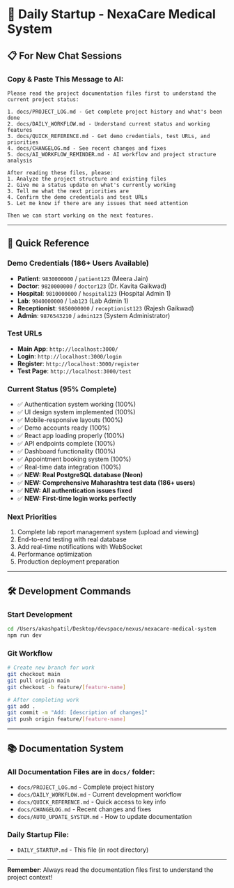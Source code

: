 # 🚀 Daily Startup - NexaCare Medical System

## 📋 **For New Chat Sessions**

### **Copy & Paste This Message to AI:**

```
Please read the project documentation files first to understand the current project status:

1. docs/PROJECT_LOG.md - Get complete project history and what's been done
2. docs/DAILY_WORKFLOW.md - Understand current status and working features  
3. docs/QUICK_REFERENCE.md - Get demo credentials, test URLs, and priorities
4. docs/CHANGELOG.md - See recent changes and fixes
5. docs/AI_WORKFLOW_REMINDER.md - AI workflow and project structure analysis

After reading these files, please:
1. Analyze the project structure and existing files
2. Give me a status update on what's currently working
3. Tell me what the next priorities are
4. Confirm the demo credentials and test URLs
5. Let me know if there are any issues that need attention

Then we can start working on the next features.
```

---

## 🔑 **Quick Reference**

### **Demo Credentials (186+ Users Available)**
- **Patient**: `9830000000` / `patient123` (Meera Jain)
- **Doctor**: `9820000000` / `doctor123` (Dr. Kavita Gaikwad)
- **Hospital**: `9810000000` / `hospital123` (Hospital Admin 1)
- **Lab**: `9840000000` / `lab123` (Lab Admin 1)
- **Receptionist**: `9850000000` / `receptionist123` (Rajesh Gaikwad)
- **Admin**: `9876543210` / `admin123` (System Administrator)

### **Test URLs**
- **Main App**: `http://localhost:3000/`
- **Login**: `http://localhost:3000/login`
- **Register**: `http://localhost:3000/register`
- **Test Page**: `http://localhost:3000/test`

### **Current Status (95% Complete)**
- ✅ Authentication system working (100%)
- ✅ UI design system implemented (100%)
- ✅ Mobile-responsive layouts (100%)
- ✅ Demo accounts ready (100%)
- ✅ React app loading properly (100%)
- ✅ API endpoints complete (100%)
- ✅ Dashboard functionality (100%)
- ✅ Appointment booking system (100%)
- ✅ Real-time data integration (100%)
- ✅ **NEW: Real PostgreSQL database (Neon)**
- ✅ **NEW: Comprehensive Maharashtra test data (186+ users)**
- ✅ **NEW: All authentication issues fixed**
- ✅ **NEW: First-time login works perfectly**

### **Next Priorities**
1. Complete lab report management system (upload and viewing)
2. End-to-end testing with real database
3. Add real-time notifications with WebSocket
4. Performance optimization
5. Production deployment preparation

---

## 🛠️ **Development Commands**

### **Start Development**
```bash
cd /Users/akashpatil/Desktop/devspace/nexus/nexacare-medical-system
npm run dev
```

### **Git Workflow**
```bash
# Create new branch for work
git checkout main
git pull origin main
git checkout -b feature/[feature-name]

# After completing work
git add .
git commit -m "Add: [description of changes]"
git push origin feature/[feature-name]
```

---

## 📚 **Documentation System**

### **All Documentation Files are in `docs/` folder:**
- `docs/PROJECT_LOG.md` - Complete project history
- `docs/DAILY_WORKFLOW.md` - Current development workflow
- `docs/QUICK_REFERENCE.md` - Quick access to key info
- `docs/CHANGELOG.md` - Recent changes and fixes
- `docs/AUTO_UPDATE_SYSTEM.md` - How to update documentation

### **Daily Startup File:**
- `DAILY_STARTUP.md` - This file (in root directory)

---

**Remember**: Always read the documentation files first to understand the project context!